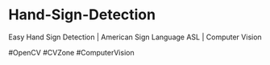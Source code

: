 # Hand-Sign-Detection

Easy Hand Sign Detection | American Sign Language ASL | Computer Vision

#OpenCV #CVZone #ComputerVision

